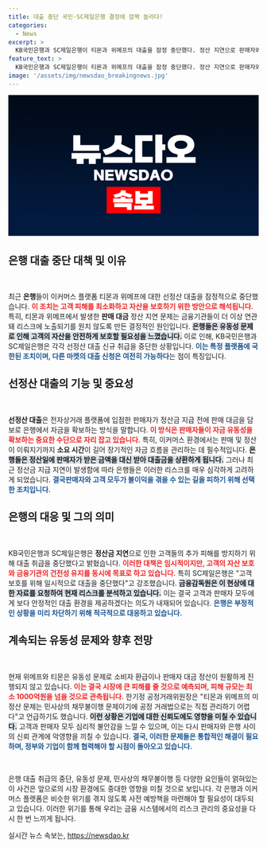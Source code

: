 ```yaml
---
title: 대출 중단 국민·SC제일은행 결정에 깜짝 놀라다!
categories:
  - News
excerpt: >
  KB국민은행과 SC제일은행이 티몬과 위메프의 대출을 잠정 중단했다. 정산 지연으로 판매자와 소비자 피해가 우려되며, 피해 규모는 1000억원을 초과할 가능성. 공정위는 민사적 문제라며 개입이 어렵다고 밝혀 긴장감이 고조되고 있다!
feature_text: >
  KB국민은행과 SC제일은행이 티몬과 위메프의 대출을 잠정 중단했다. 정산 지연으로 판매자와 소비자 피해가 우려되며, 피해 규모는 1000억원을 초과할 가능성. 공정위는 민사적 문제라며 개입이 어렵다고 밝혀 긴장감이 고조되고 있다!
image: '/assets/img/newsdao_breakingnews.jpg'
---
```


<p><img src="/assets/img/newsdao_breakingnews.jpg" alt="koreaapp 속보" /></p>

<h2 data-ke-size="size26">은행 대출 중단 대책 및 이유</h2>

<p data-ke-size="size16">&nbsp;</p>

<p>최근 <strong>은행</strong>들이 이커머스 플랫폼 티몬과 위메프에 대한 선정산 대출을 잠정적으로 중단했습니다. <b><span style="color: #ee2323;">이 조치는 고객 피해를 최소화하고 자산을 보호하기 위한 방안으로 해석됩니다.</span></b> 특히, 티몬과 위메프에서 발생한 <strong>판매 대금</strong> 정산 지연 문제는 금융기관들이 더 이상 연관돼 리스크에 노출되기를 원치 않도록 만든 결정적인 원인입니다. <b><span style="background-color: #21538527;">은행들은 유동성 문제로 인해 고객의 자산을 안전하게 보호할 필요성을 느꼈습니다.</span></b> 이로 인해, KB국민은행과 SC제일은행은 각각 선정산 대출 신규 취급을 중단한 상황입니다. <b><span style="color: #1a5490;">이는 특정 플랫폼에 국한된 조치이며, 다른 마켓의 대출 신청은 여전히 가능하다</span></b>는 점이 특징입니다.</p>

<h2 data-ke-size="size26">선정산 대출의 기능 및 중요성</h2>

<p data-ke-size="size16">&nbsp;</p>

<p><strong>선정산 대출</strong>은 전자상거래 플랫폼에 입점한 판매자가 정산금 지급 전에 판매 대금을 담보로 은행에서 자금을 확보하는 방식을 말합니다. <b><span style="color: #ee2323;">이 방식은 판매자들이 자금 유동성을 확보하는 중요한 수단으로 자리 잡고 있습니다.</span></b> 특히, 이커머스 환경에서는 판매 및 정산이 이뤄지기까지 <strong>소요 시간</strong>이 길어 장기적인 자금 흐름을 관리하는 데 필수적입니다. <b><span style="background-color: #21538527;">은행들은 정산일에 판매자가 받은 금액을 대신 받아 대출금을 상환하게 됩니다.</span></b> 그러나 최근 정산금 지급 지연이 발생함에 따라 은행들은 이러한 리스크를 매우 심각하게 고려하게 되었습니다. <b><span style="color: #1a5490;">결국판매자와 고객 모두가 불이익을 겪을 수 있는 길을 피하기 위해 선택한 조치입니다.</span></b></p>

<h2 data-ke-size="size26">은행의 대응 및 그의 의미</h2>

<p data-ke-size="size16">&nbsp;</p>

<p>KB국민은행과 SC제일은행은 <strong>정산금 지연</strong>으로 인한 고객들의 추가 피해를 방지하기 위해 대출 취급을 중단했다고 밝혔습니다. <b><span style="color: #ee2323;">이러한 대책은 임시적이지만, 고객의 자산 보호와 금융기관의 건전성 유지를 동시에 목표로 하고 있습니다.</span></b> 특히 SC제일은행은 "고객 보호를 위해 일시적으로 대출을 중단했다"고 강조했습니다. <b><span style="background-color: #21538527;">금융감독원은 이 현상에 대한 자료를 요청하여 현재 리스크를 분석하고 있습니다.</span></b> 이는 결국 고객과 판매자 모두에게 보다 안정적인 대출 환경을 제공하겠다는 의도가 내재되어 있습니다. <b><span style="color: #1a5490;">은행은 부정적인 상황을 미리 차단하기 위해 적극적으로 대응하고 있습니다.</span></b></p>

<h2 data-ke-size="size26">계속되는 유동성 문제와 향후 전망</h2>

<p data-ke-size="size16">&nbsp;</p>

<p>현재 위메프와 티몬은 유동성 문제로 소비자 환급이나 판매자 대금 정산이 원활하게 진행되지 않고 있습니다. <b><span style="color: #ee2323;">이는 결국 시장에 큰 피해를 줄 것으로 예측되며, 피해 규모는 최소 1000억원을 넘을 것으로 관측됩니다.</span></b> 한기정 공정거래위원장은 "티몬과 위메프의 미정산 문제는 민사상의 채무불이행 문제이기에 공정 거래법으로는 직접 관리하기 어렵다"고 언급하기도 했습니다. <b><span style="background-color: #21538527;">이런 상황은 기업에 대한 신뢰도에도 영향을 미칠 수 있습니다.</span></b> 고객과 판매자 모두 심리적 불안감을 느낄 수 있으며, 이는 다시 판매자와 은행 사이의 신뢰 관계에 악영향을 끼칠 수 있습니다. <b><span style="color: #1a5490;">결국, 이러한 문제들은 통합적인 해결이 필요하며, 정부와 기업이 함께 협력해야 할 시점이 돌아오고 있습니다.</span></b></p>

<p data-ke-size="size16">&nbsp;</p>

<p>은행 대출 취급의 중단, 유동성 문제, 민사상의 채무불이행 등 다양한 요인들이 얽혀있는 이 사건은 앞으로의 시장 환경에도 중대한 영향을 미칠 것으로 보입니다. 각 은행과 이커머스 플랫폼은 비슷한 위기를 겪지 않도록 사전 예방책을 마련해야 할 필요성이 대두되고 있습니다. 이러한 위기를 통해 우리는 금융 시스템에서의 리스크 관리의 중요성을 다시 한 번 느끼게 됩니다.</p>
실시간 뉴스 속보는, <a href="https://newsdao.kr" rel="dofollow">https://newsdao.kr</a>


